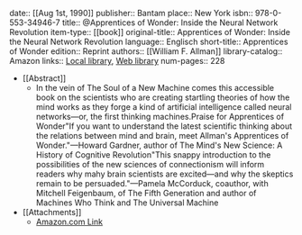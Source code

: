 date:: [[Aug 1st, 1990]]
publisher:: Bantam
place:: New York
isbn:: 978-0-553-34946-7
title:: @Apprentices of Wonder: Inside the Neural Network Revolution
item-type:: [[book]]
original-title:: Apprentices of Wonder: Inside the Neural Network Revolution
language:: Englisch
short-title:: Apprentices of Wonder
edition:: Reprint
authors:: [[William F. Allman]]
library-catalog:: Amazon
links:: [Local library](zotero://select/groups/2386895/items/4AUZKM4A), [Web library](https://www.zotero.org/groups/2386895/items/4AUZKM4A)
num-pages:: 228

- [[Abstract]]
	- In the vein of The Soul of a New Machine comes this accessible book on the scientists who are creating startling theories of how the mind works as they forge a kind of artificial intelligence called neural networks—or, the first thinking machines.Praise for Apprentices of Wonder"If you want to understand the latest scientific thinking about the relations between mind and brain, meet Allman's Apprentices of Wonder."—Howard Gardner, author of The Mind's New Science: A History of Cognitive Revolution"This snappy introduction to the possibilities of the new sciences of connectionism will inform readers why mahy brain scientists are excited—and why the skeptics remain to be persuaded."—Pamela McCorduck, coauthor, with Mitchell Feigenbaum, of The Fifth Generation and author of Machines Who Think and The Universal Machine
- [[Attachments]]
	- [Amazon.com Link](https://www.amazon.de/Apprentices-Wonder-Inside-Network-Revolution/dp/0553349465)
